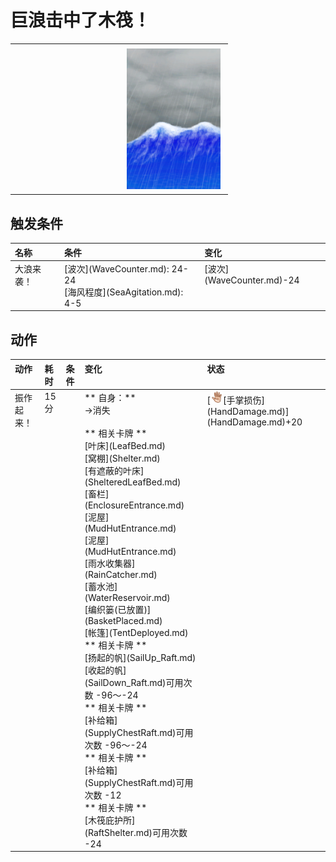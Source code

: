 # 巨浪击中了木筏！  
>   
  
<table class="table table-bordered" data-toggle="table"  data-show-header="false"><thead style="display:none"><tr ><th  style="width:50%;text-align:left;vertical-align:top;"  data-sortable="true"  >title</th><th  style="width:50%;text-align:left;vertical-align:top;"  ></th></tr></thead><tr ><td  style="width:50%;text-align:left;vertical-align:top;"  ></td><td  style="width:50%;text-align:left;vertical-align:top;"  ><div style="float:right; margin:5px"><div class="gamecard" style="width:150px; height:225px;"><a href="Event_Wave.md" style="color:black"><img decoding="async" src="../wiki/Sprite/WaveEvent.png" class="cardimage" style="max-width:150px;max-height:225px;"><span style="font-size: 25px;">巨浪击中了木筏！</span></a></div></div></td></tr></tbody></table>  
  
## 触发条件  
<table class="table table-bordered" data-toggle="table"  ><thead style=""><tr ><th  style="text-align:left;vertical-align:top;"  >名称</th><th  style="text-align:left;vertical-align:top;"  >条件</th><th  style="text-align:left;vertical-align:top;"  >变化</th></tr></thead><tr ><td  style="text-align:left;vertical-align:top;"  >大浪来袭！</td><td  style="text-align:left;vertical-align:top;"  >[波次](WaveCounter.md): 24-24<br>[海风程度](SeaAgitation.md): 4-5</td><td  style="text-align:left;vertical-align:top;"  >[波次](WaveCounter.md)-24</td></tr></tbody></table>  
  
## 动作  
<table class="table table-bordered" data-toggle="table"  ><thead style=""><tr ><th  style="text-align:left;vertical-align:top;"  >动作</th><th  style="text-align:left;vertical-align:top;"  >耗时</th><th  style="text-align:left;vertical-align:top;"  data-sortable="true"  >条件</th><th  style="text-align:left;vertical-align:top;"  >变化</th><th  style="text-align:left;vertical-align:top;"  >状态</th></tr></thead><tr ><td  style="text-align:left;vertical-align:top;"  >振作起来！<br></td><td  style="text-align:left;vertical-align:top;"  ><font data-toggle="tooltip" data-placement="top" title="1TP">15分</font></td><td  style="text-align:left;vertical-align:top;"  ></td><td  style="text-align:left;vertical-align:top;"  >** 自身：**<br>→消失<br><br>** 相关卡牌 **<br>[叶床](LeafBed.md)<br>[窝棚](Shelter.md)<br>[有遮蔽的叶床](ShelteredLeafBed.md)<br>[畜栏](EnclosureEntrance.md)<br>[泥屋](MudHutEntrance.md)<br>[泥屋](MudHutEntrance.md)<br>[雨水收集器](RainCatcher.md)<br>[蓄水池](WaterReservoir.md)<br>[编织篓(已放置)](BasketPlaced.md)<br>[帐篷](TentDeployed.md)<br>** 相关卡牌 **<br>[扬起的帆](SailUp_Raft.md)<br>[收起的帆](SailDown_Raft.md)可用次数  -96～-24<br>** 相关卡牌 **<br>[补给箱](SupplyChestRaft.md)可用次数  -96～-24<br>** 相关卡牌 **<br>[补给箱](SupplyChestRaft.md)可用次数  -12<br>** 相关卡牌 **<br>[木筏庇护所](RaftShelter.md)可用次数  -24</td><td  style="text-align:left;vertical-align:top;"  >[<div style="width:20px;display:inline-block;text-align:center"><img decoding="async" src="../wiki/Sprite/Hand.png" href="a.md" style="max-width:20px;max-height:20px;"></div>[手掌损伤](HandDamage.md)](HandDamage.md)+20</td></tr></tbody></table>  
  


<script>document.title="巨浪击中了木筏！ - 卡牌生存百科 Card Survival Wiki";</script>